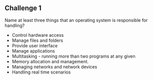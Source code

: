 ## Challenge 1

Name at least three things that an operating system is responsible for handling?

- Control hardware access
- Manage files and folders
- Provide user interface
- Manage applications
- Multitasking - running more than two programs at any given
- Memory allocation and management.
- Managing networks and network devices
- Handling real time scenarios
